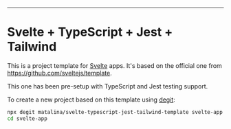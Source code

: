 ---

# Svelte + TypeScript + Jest + Tailwind

This is a project template for [Svelte](https://svelte.dev) apps. It's based on the official one from https://github.com/sveltejs/template.

This one has been pre-setup with TypeScript and Jest testing support.

To create a new project based on this template using [degit](https://github.com/Rich-Harris/degit):

```bash
npx degit matalina/svelte-typescript-jest-tailwind-template svelte-app
cd svelte-app
```
